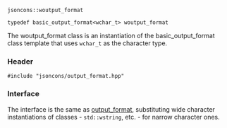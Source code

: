     jsoncons::woutput_format

    typedef basic_output_format<wchar_t> woutput_format

The woutput_format class is an instantiation of the basic_output_format class template that uses `wchar_t` as the character type.

### Header

    #include "jsoncons/output_format.hpp"

### Interface

The interface is the same as [output_format](output_format), substituting wide character instantiations of classes - `std::wstring`, etc. - for narrow character ones.
